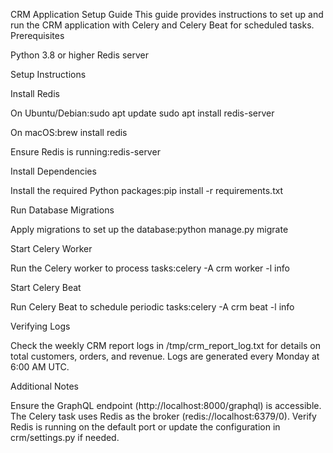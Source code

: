 CRM Application Setup Guide
This guide provides instructions to set up and run the CRM application with Celery and Celery Beat for scheduled tasks.
Prerequisites

Python 3.8 or higher
Redis server

Setup Instructions

Install Redis

On Ubuntu/Debian:sudo apt update
sudo apt install redis-server


On macOS:brew install redis


Ensure Redis is running:redis-server




Install Dependencies

Install the required Python packages:pip install -r requirements.txt




Run Database Migrations

Apply migrations to set up the database:python manage.py migrate




Start Celery Worker

Run the Celery worker to process tasks:celery -A crm worker -l info




Start Celery Beat

Run Celery Beat to schedule periodic tasks:celery -A crm beat -l info





Verifying Logs

Check the weekly CRM report logs in /tmp/crm_report_log.txt for details on total customers, orders, and revenue.
Logs are generated every Monday at 6:00 AM UTC.

Additional Notes

Ensure the GraphQL endpoint (http://localhost:8000/graphql) is accessible.
The Celery task uses Redis as the broker (redis://localhost:6379/0). Verify Redis is running on the default port or update the configuration in crm/settings.py if needed.
